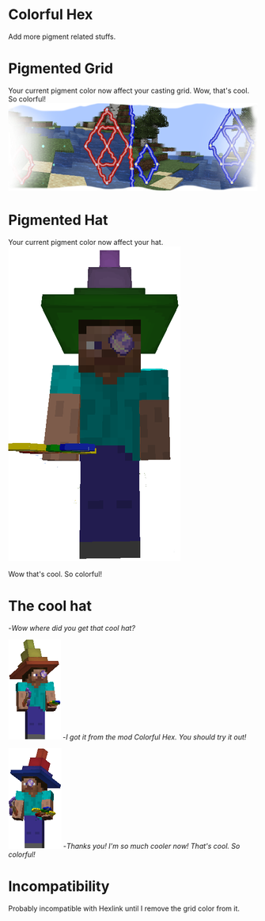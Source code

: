 # Colorful Hex
Add more pigment related stuffs.
# Pigmented Grid
Your current pigment color now affect your casting grid.
Wow, that's cool. So colorful!
![Colored grid](imgs/color.png)
# Pigmented Hat
Your current pigment color now affect your hat.
![Colored hat](imgs/coloredhat1.png)

Wow that's cool. So colorful!

# The cool hat
-*Wow where did you get that cool hat?*

![Colored hat](imgs/coloredhat2.png)
-*I got it from the mod Colorful Hex. You should try it out!*

![Colored hat](imgs/coloredhat3.png)
-*Thanks you! I'm so much cooler now! That's cool. So colorful!*

# Incompatibility
Probably incompatible with Hexlink until I remove the grid color from it.
